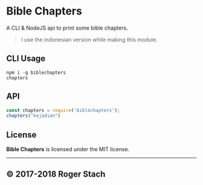 # Bible Chapters
A CLI & NodeJS api to print some bible chapters.

> I use the indonesian version while making this module.

## CLI Usage
```
npm i -g biblechapters
chapters
```

## API
```javascript
const chapters = require('biblechapters');
chapters("kejadian")
```

## License
**Bible Chapters** is licensed under the MIT license.

___

## © 2017-2018 Roger Stach

